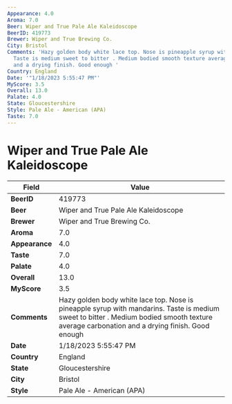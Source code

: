 ```yaml
---
Appearance: 4.0
Aroma: 7.0
Beer: Wiper and True Pale Ale Kaleidoscope
BeerID: 419773
Brewer: Wiper and True Brewing Co.
City: Bristol
Comments: 'Hazy golden body white lace top. Nose is pineapple syrup with mandarins.
  Taste is medium sweet to bitter . Medium bodied smooth texture average carbonation
  and a drying finish. Good enough '
Country: England
Date: '"1/18/2023 5:55:47 PM"'
MyScore: 3.5
Overall: 13.0
Palate: 4.0
State: Gloucestershire
Style: Pale Ale - American (APA)
Taste: 7.0
---
```


# Wiper and True Pale Ale Kaleidoscope

| Field         | Value |
|---------------|-------|
| **BeerID** | 419773 |
| **Beer** | Wiper and True Pale Ale Kaleidoscope |
| **Brewer** | Wiper and True Brewing Co. |
| **Aroma** | 7.0 |
| **Appearance** | 4.0 |
| **Taste** | 7.0 |
| **Palate** | 4.0 |
| **Overall** | 13.0 |
| **MyScore** | 3.5 |
| **Comments** | Hazy golden body white lace top. Nose is pineapple syrup with mandarins. Taste is medium sweet to bitter . Medium bodied smooth texture average carbonation and a drying finish. Good enough  |
| **Date** | 1/18/2023 5:55:47 PM |
| **Country** | England |
| **State** | Gloucestershire |
| **City** | Bristol |
| **Style** | Pale Ale - American (APA) |
